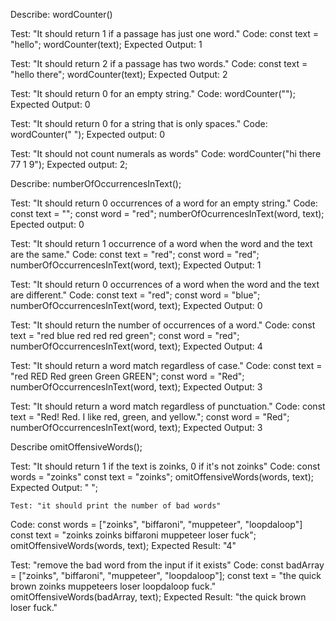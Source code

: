 Describe: wordCounter()

  Test: "It should return 1 if a passage has just one word."
  Code:
  const text = "hello";
  wordCounter(text);
  Expected Output: 1

  Test: "It should return 2 if a passage has two words."
  Code:
  const text = "hello there";
  wordCounter(text);
  Expected Output: 2

  Test: "It should return 0 for an empty string."
  Code: 
  wordCounter("");
  Expected Output: 0

  Test: "It should return 0 for a string that is only spaces."
  Code:
  wordCounter("          ");
  Expected output: 0

  Test: "It should not count numerals as words"
  Code:
  wordCounter("hi there 77 1 9");
  Expected output: 2;

Describe: numberOfOccurrencesInText();

  Test: "It should return 0 occurrences of a word for an empty string."
  Code:
  const text  = "";
  const word = "red";
  numberOfOcurrencesInText(word, text);
  Epected output: 0

  Test: "It should return 1 occurrence of a word when the word and the text are the same."
  Code:
  const text = "red";
  const word = "red";
  numberOfOccurrencesInText(word, text);
  Expected Output: 1

  Test: "It should return 0 occurrences of a word when the word and the text are different."
  Code:
  const text = "red";
  const word = "blue";
  numberOfOccurrencesInText(word, text);
  Expected Output: 0

  Test: "It should return the number of occurrences of a word."
  Code:
  const text = "red blue red red red green";
  const word = "red";
  numberOfOccurrencesInText(word, text);
  Expected Output: 4

  Test: "It should return a word match regardless of case."
  Code:
  const text = "red RED Red green Green GREEN";
  const word = "Red";
  numberOfOccurrencesInText(word, text);
  Expected Output: 3

  Test: "It should return a word match regardless of punctuation."
  Code:
  const text = "Red! Red. I like red, green, and yellow.";
  const word = "Red";
  numberOfOccurrencesInText(word, text);
  Expected Output: 3

Describe omitOffensiveWords();

  Test: "It should return 1 if the text is zoinks, 0 if it's not zoinks"
  Code:
    const words = "zoinks"
    const text = "zoinks";
    omitOffensiveWords(words, text);
  Expected Output: " ";

    Test: "it should print the number of bad words"
  Code: 
    const words = ["zoinks", "biffaroni", "muppeteer", "loopdaloop"]
    const text = "zoinks zoinks biffaroni muppeteer loser fuck";
    omitOffensiveWords(words, text);
  Expected Result: "4"

  Test: "remove the bad word from the input if it exists"
  Code:
    const badArray = ["zoinks", "biffaroni", "muppeteer", "loopdaloop"];
    const text = "the quick brown zoinks muppeteers loser loopdaloop fuck."
    omitOffensiveWords(badArray, text);
  Expected Result: "the quick brown loser fuck."